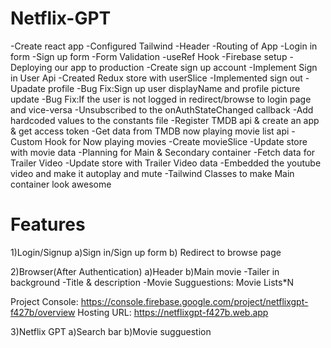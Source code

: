 # Netflix-GPT

-Create react app
-Configured Tailwind
-Header
-Routing of App
-Login in form
-Sign up form
-Form Validation
-useRef Hook
-Firebase setup
-Deploying our app to production
-Create sign up account
-Implement Sign in User Api
-Created Redux store with userSlice
-Implemented sign out
-Upadate profile
-Bug Fix:Sign up user displayName and profile picture update
-Bug Fix:If the user is not logged in redirect/browse to login page and vice-versa
-Unsubscribed to the onAuthStateChanged callback
-Add hardcoded values to the constants file
-Register TMDB api & create an app & get access token
-Get data from TMDB now playing movie list api
-Custom Hook for Now playing movies
-Create movieSlice
-Update store with movie data
-Planning for Main & Secondary container
-Fetch data for Trailer Video
-Update store with Trailer Video data
-Embedded the youtube video and make it autoplay and mute
-Tailwind Classes to make Main container look awesome

# Features

1)Login/Signup
a)Sign in/Sign up form
b) Redirect to browse page

2)Browser(After Authentication)
a)Header
b)Main movie
-Tailer in background
-Title & description
-Movie Sugguestions: Movie Lists\*N

Project Console: https://console.firebase.google.com/project/netflixgpt-f427b/overview
Hosting URL: https://netflixgpt-f427b.web.app

3)Netflix GPT
a)Search bar
b)Movie sugguestion
